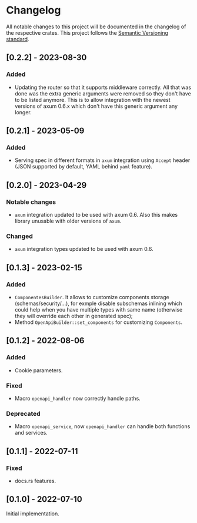 # Changelog
All notable changes to this project will be documented in the changelog of the respective crates.
This project follows the [Semantic Versioning standard](https://semver.org/).


## [0.2.2] - 2023-08-30
### Added
 - Updating the router so that it supports middleware correctly. All that was
done was the extra generic arguments were removed so they don't have to be
listed anymore. This is to allow integration with the newest versions of axum
0.6.x which don't have this generic argument any longer.

## [0.2.1] - 2023-05-09
### Added
 - Serving spec in different formats in `axum` integration using `Accept` header (JSON supported by default, YAML behind `yaml` feature).


## [0.2.0] - 2023-04-29
### Notable changes
 - `axum` integration updated to be used with axum 0.6. Also this makes library unusable with older versions of `axum`.
 
### Changed
 - `axum` integration types updated to be used with axum 0.6.


## [0.1.3] - 2023-02-15
### Added
 - `ComponentesBuilder`. It allows to customize components storage (schemas/security/...), for exmple disable subschemas inlining which could help when you have multiple types with same name (otherwise they will override each other in generated spec);
 - Method `OpenApiBuilder::set_components` for customizing `Components`.


## [0.1.2] - 2022-08-06
### Added
 - Cookie parameters.

### Fixed
 - Macro `openapi_handler` now correctly handle paths.

### Deprecated
 - Macro `openapi_service`, now `openapi_handler` can handle both functions and services.


## [0.1.1] - 2022-07-11
### Fixed
 - docs.rs features.


## [0.1.0] - 2022-07-10
Initial implementation.
